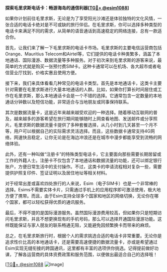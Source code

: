 **探索毛里求斯电话卡：畅游海岛的通信利器[[TG💪+ @esim1088](https://t.me/s/esim1088)]**

如果你计划前往毛里求斯，无论是为了享受阳光沙滩还是体验独特的文化风情，一张合适的电话卡绝对是不可或缺的旅行伴侣。在毛里求斯，你可以选择多种类型的电话卡来满足不同的需求，从简单的语音通话到高速稳定的网络连接，总有一款适合你。

首先，让我们来了解一下毛里求斯的电话卡市场。毛里求斯的主要电信运营商包括Orange、Mauritius Telecom和Airtel等，它们提供的电话卡种类繁多，涵盖了本地通话、国际漫游、数据流量等多种服务。对于初次来到毛里求斯的游客来说，最简单的方式就是购买一张预付费SIM卡。这种卡通常可以在机场、各大超市或者电信营业厅找到，价格实惠且使用方便。

接下来，我们来具体看看几种常见的电话卡类型。首先是本地通话卡，这类卡主要针对需要在毛里求斯进行大量本地通话的人群。比如，如果你打算长时间居住或工作在毛里求斯，那么本地通话卡会是一个不错的选择。它通常包含一定数量的本地通话分钟数以及短信功能，非常适合与当地朋友或同事保持联系。

其次是数据流量卡，这是近年来越来越受欢迎的一种选择。随着移动互联网的普及，越来越多的游客希望在旅行期间能够随时上网查看地图、发送邮件或分享照片。毛里求斯的数据流量卡提供了多种套餐选择，从几小时到几天甚至一个月不等，用户可以根据自己的实际需求灵活选择。而且，这些数据卡通常支持4G网络，网速快且稳定，让你无论是在海边冲浪还是在城市中漫步都能享受到流畅的网络体验。

此外，还有一种叫做“注册卡”的特殊类型电话卡，它主要面向那些需要长期居留或工作的外籍人士。注册卡不仅包含了本地通话和数据流量的功能，还可以绑定银行账户，方便日常生活中的支付操作。不过，这类卡的申请流程相对复杂一些，需要提供护照复印件、签证证明以及居住地址等相关材料。

对于经常出差或喜欢四处旅行的人来说，Esim（电子SIM卡）也是一个非常棒的选择。Esims不需要实体卡片，只需通过手机上的应用程序即可激活使用，极大地方便了携带。而且，由于Esim支持全球多个国家和地区的网络切换，无论你在哪个国家，都可以轻松获得优质的通讯服务。

最后，不得不提的是国际漫游服务。虽然国际漫游费用较高，但如果你只是短期访问毛里求斯，并且不想更换现有的手机号码，那么可以选择开通国际漫游功能。这样既能保证与家人朋友的联系畅通无阻，又能避免因频繁换卡而带来的麻烦。

总之，在毛里求斯旅行时，根据个人的需求挑选合适的电话卡非常重要。无论你是追求性价比高的本地通话卡，还是需要高速便捷的数据流量卡，亦或是希望通过Esim实现无缝衔接的跨国通讯，这里都有丰富的选项供你挑选。记得提前做好功课，了解各运营商的具体资费政策和服务范围，以便做出最适合自己的选择哦！

[[TG💪+ @esim1088](https://t.me/s/esim1088) ![Image](https://i.postimg.cc/4NQfJmqS/Snipaste-2025-05-13-00-14-12.png)]